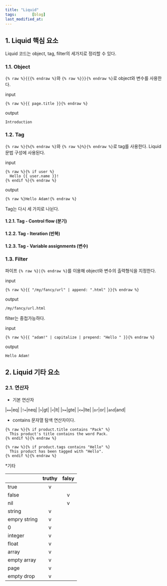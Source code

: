 ```yaml
---
title: "Liquid"
tags:       [blog]
last_modified_at: 
---
```

## 1. Liquid 핵심 요소

Liquid 코드는 object, tag, filter의 세가지로 정리할 수 있다.

### 1.1. Object

``{% raw %}{{{% endraw %}``와 ``{% raw %}}}{% endraw %}``로 object와 변수를 사용한다.

input
```
{% raw %}{{ page.title }}{% endraw %}
```

output
```
Introduction
```

### 1.2. Tag

``{% raw %}{%{% endraw %}``와 ``{% raw %}%}{% endraw %}``로 tag를 사용한다. Liquid 문법 구성에 사용된다.

input
```
{% raw %}{% if user %}
  Hello {{ user.name }}!
{% endif %}{% endraw %}
```

output
```
{% raw %}Hello Adam!{% endraw %}
```

Tag는 다시 세 가지로 나뉜다.

#### 1.2.1. Tag - Control flow (분기)

#### 1.2.2. Tag - Iteration (반복)

#### 1.2.3. Tag - Variable assignments (변수)

### 1.3. Filter

파이프 ``{% raw %}|{% endraw %}``를 이용해 object와 변수의 출력형식을 지정한다.

input
```
{% raw %}{{ "/my/fancy/url" | append: ".html" }}{% endraw %}
```

output
```
/my/fancy/url.html
```

filter는 중첩가능하다.

input
```
{% raw %}{{ "adam!" | capitalize | prepend: "Hello " }}{% endraw %}
```

output
```
Hello Adam!
```

## 2. Liquid 기타 요소

### 2.1. 연산자

* 기본 연산자

|``==``|eq|
|``!=``|neq|
|``>``|gt|
|``<``|lt|
|``>=``|gte|
|``<=``|lte|
|``or``|or|
|``and``|and|

* contains
문자열 탐색 연산자이다.

```
{% raw %}{% if product.title contains "Pack" %}
  This product's title contains the word Pack.
{% endif %}{% endraw %}
```

```
{% raw %}{% if product.tags contains "Hello" %}
  This product has been tagged with "Hello".
{% endif %}{% endraw %}
```

*기타

||truthy|falsy|
|:-|:-:|:-:|
|true|v||
|false||v|
|nil||v|
|string|v||
|empry string|v||
|0|v||
|integer|v||
|float|v||
|array|v||
|empty array|v||
|page|v||
|empty drop|v||
